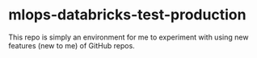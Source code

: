 # mlops-databricks-test-production
This repo is simply an environment for me to experiment with using new features (new to me) of GitHub repos. 
